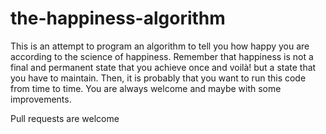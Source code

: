 # the-happiness-algorithm

This is an attempt to program an algorithm to tell you how happy you are according to the science of happiness. Remember that happiness is not a final and permanent state that you achieve once and voilà! but a state that you have to maintain. Then, it is probably that you want to run this code from time to time. You are always welcome and maybe with some improvements.

Pull requests are welcome
